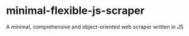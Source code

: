 # minimal-flexible-js-scraper
A minimal, comprehensive and object-oriented web scraper written in JS
